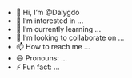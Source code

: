 - 👋 Hi, I’m @Dalygdo
- 👀 I’m interested in ...
- 🌱 I’m currently learning ...
- 💞️ I’m looking to collaborate on ...
- 📫 How to reach me ...
- 😄 Pronouns: ...
- ⚡ Fun fact: ...

<!---
Dalygdo/Dalygdo is a ✨ special ✨ repository because its `README.md` (this file) appears on your GitHub profile.
You can click the Preview link to take a look at your changes.WhatsApp <noreply@support.whatsapp.com>
--->
